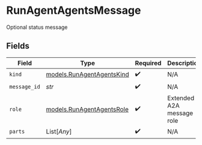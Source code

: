 # RunAgentAgentsMessage

Optional status message


## Fields

| Field                                                        | Type                                                         | Required                                                     | Description                                                  |
| ------------------------------------------------------------ | ------------------------------------------------------------ | ------------------------------------------------------------ | ------------------------------------------------------------ |
| `kind`                                                       | [models.RunAgentAgentsKind](../models/runagentagentskind.md) | :heavy_check_mark:                                           | N/A                                                          |
| `message_id`                                                 | *str*                                                        | :heavy_check_mark:                                           | N/A                                                          |
| `role`                                                       | [models.RunAgentAgentsRole](../models/runagentagentsrole.md) | :heavy_check_mark:                                           | Extended A2A message role                                    |
| `parts`                                                      | List[*Any*]                                                  | :heavy_check_mark:                                           | N/A                                                          |